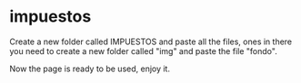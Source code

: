 # impuestos

Create a new folder called IMPUESTOS and paste all the files, ones in there you need to create a new folder called "img" and paste the file "fondo".

Now the page is ready to be used, enjoy it.

